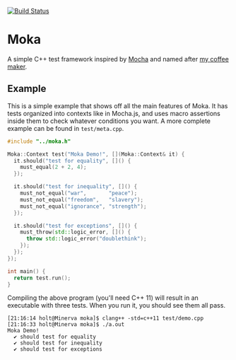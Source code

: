 [![Build Status](https://travis-ci.org/xavierholt/moka.svg)](https://travis-ci.org/xavierholt/moka)

# Moka
A simple C++ test framework  inspired by [Mocha](https://mochajs.org/) and named
after [my coffee maker](https://en.wikipedia.org/wiki/Moka_pot).


## Example

This is a simple  example that shows off all  the main features of Moka.  It has
tests organized into contexts like in Mocha.js, and uses macro assertions inside
them to check whatever conditions you want. A more complete example can be found
in `test/meta.cpp`.

```C++
#include "../moka.h"

Moka::Context test("Moka Demo!", [](Moka::Context& it) {
  it.should("test for equality", []() {
    must_equal(2 + 2, 4);
  });

  it.should("test for inequality", []() {
    must_not_equal("war",       "peace");
    must_not_equal("freedom",   "slavery");
    must_not_equal("ignorance", "strength");
  });

  it.should("test for exceptions", []() {
    must_throw(std::logic_error, []() {
      throw std::logic_error("doublethink");
    });
  });
});

int main() {
  return test.run();
}
```

Compiling the  above program  (you'll need C++ 11)  will result in an executable
with three tests.  When you run it, you should see them all pass.

```
[21:16:14 holt@Minerva moka]$ clang++ -std=c++11 test/demo.cpp
[21:16:33 holt@Minerva moka]$ ./a.out
Moka Demo!
  ✔ should test for equality
  ✔ should test for inequality
  ✔ should test for exceptions
```
